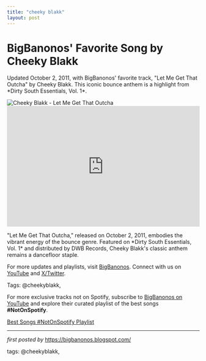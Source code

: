```yaml
---
title: "cheeky blakk"
layout: post
---
```

<!-- Post Title -->
<h1 >BigBanonos' Favorite Song by Cheeky Blakk</h1> <!-- Introductory Text -->
<p >Updated October 2, 2011, with BigBanonos' favorite track, "Let Me Get That Outcha" by Cheeky Blakk. This iconic bounce anthem is a highlight from *Dirty South Essentials, Vol. 1*.</p> <!-- Featured Image -->
<div > <img src="https://e.snmc.io/i/1200/s/79339ee582916a70c1e762129b7d9a47/2352450" alt="Cheeky Blakk - Let Me Get That Outcha" />
</div> <!-- YouTube Video Embed -->
<div > <iframe width="100%" height="315" src="https://www.youtube.com/embed/-n7Szl-wQ9Y" title="Cheeky Blakk- let me get dat outcha" frameborder="0" allow="accelerometer; autoplay; clipboard-write; encrypted-media; gyroscope; picture-in-picture; web-share" referrerpolicy="strict-origin-when-cross-origin" allowfullscreen></iframe>
</div> <!-- Song Information -->
<div > <p>"Let Me Get That Outcha," released on October 2, 2011, embodies the vibrant energy of the bounce genre. Featured on *Dirty South Essentials, Vol. 1* and distributed by DWB Records, Cheeky Blakk's classic anthem remains a dancefloor staple.</p>
</div> <!-- Footer Links -->
<div > <p>For more updates and playlists, visit <a href="https://bigbanonos.blogspot.com/" target="_blank">BigBanonos</a>. Connect with us on <a href="https://www.youtube.com/@BigBanonos" target="_blank">YouTube</a> and <a href="https://x.com/bigbanonos" target="_blank">X/Twitter</a>.</p>
</div> <!-- Tags -->
<p >Tags: @cheekyblakk,</p>


<!--Subscribe and Playlist Links-->
<div>
    <p>For more exclusive tracks not on Spotify, subscribe to <a href="https://www.youtube.com/@BigBanonos" target="_blank">BigBanonos on YouTube</a> and explore their curated playlist of the best songs <strong>#NotOnSpotify</strong>.</p>
    <p><a href="https://www.youtube.com/playlist?list=PLtuNtuTatqI0kFahUCbtbfenC_ET5O_tr" target="_blank">Best Songs #NotOnSpotify Playlist<br /></a></p></div>

<hr />

<p><em>first posted by</em> <a href="https://bigbanonos.blogspot.com/" rel="noopener" target="_new">https://bigbanonos.blogspot.com/</a></p>

<p>tags: @cheekyblakk,</p>
